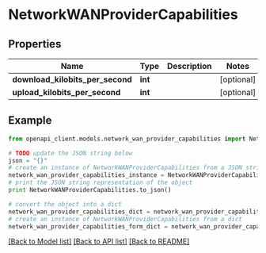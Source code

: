 # NetworkWANProviderCapabilities


## Properties

Name | Type | Description | Notes
------------ | ------------- | ------------- | -------------
**download_kilobits_per_second** | **int** |  | [optional] 
**upload_kilobits_per_second** | **int** |  | [optional] 

## Example

```python
from openapi_client.models.network_wan_provider_capabilities import NetworkWANProviderCapabilities

# TODO update the JSON string below
json = "{}"
# create an instance of NetworkWANProviderCapabilities from a JSON string
network_wan_provider_capabilities_instance = NetworkWANProviderCapabilities.from_json(json)
# print the JSON string representation of the object
print NetworkWANProviderCapabilities.to_json()

# convert the object into a dict
network_wan_provider_capabilities_dict = network_wan_provider_capabilities_instance.to_dict()
# create an instance of NetworkWANProviderCapabilities from a dict
network_wan_provider_capabilities_form_dict = network_wan_provider_capabilities.from_dict(network_wan_provider_capabilities_dict)
```
[[Back to Model list]](../README.md#documentation-for-models) [[Back to API list]](../README.md#documentation-for-api-endpoints) [[Back to README]](../README.md)



